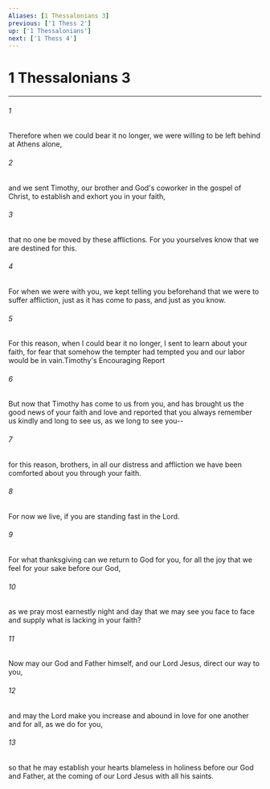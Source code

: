 ```yaml
---
Aliases: [1 Thessalonians 3]
previous: ['1 Thess 2']
up: ['1 Thessalonians']
next: ['1 Thess 4']
---
```

# 1 Thessalonians 3

***

 

###### 1 
Therefore when we could bear it no longer, we were willing to be left behind at Athens alone, 
 

###### 2 
and we sent Timothy, our brother and God's coworker in the gospel of Christ, to establish and exhort you in your faith, 
 

###### 3 
that no one be moved by these afflictions. For you yourselves know that we are destined for this. 
 

###### 4 
For when we were with you, we kept telling you beforehand that we were to suffer affliction, just as it has come to pass, and just as you know. 
 

###### 5 
For this reason, when I could bear it no longer, I sent to learn about your faith, for fear that somehow the tempter had tempted you and our labor would be in vain.Timothy's Encouraging Report
 
 

###### 6 
But now that Timothy has come to us from you, and has brought us the good news of your faith and love and reported that you always remember us kindly and long to see us, as we long to see you-- 
 

###### 7 
for this reason, brothers, in all our distress and affliction we have been comforted about you through your faith. 
 

###### 8 
For now we live, if you are standing fast in the Lord. 
 

###### 9 
For what thanksgiving can we return to God for you, for all the joy that we feel for your sake before our God, 
 

###### 10 
as we pray most earnestly night and day that we may see you face to face and supply what is lacking in your faith?
 
 

###### 11 
Now may our God and Father himself, and our Lord Jesus, direct our way to you, 
 

###### 12 
and may the Lord make you increase and abound in love for one another and for all, as we do for you, 
 

###### 13 
so that he may establish your hearts blameless in holiness before our God and Father, at the coming of our Lord Jesus with all his saints.
 

